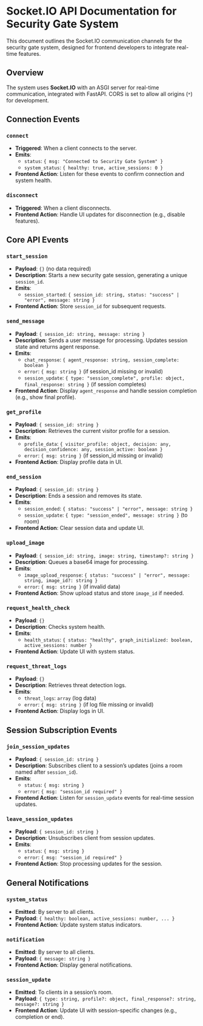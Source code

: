# Socket.IO API Documentation for Security Gate System

This document outlines the Socket.IO communication channels for the security gate system, designed for frontend developers to integrate real-time features.

## Overview

The system uses **Socket.IO** with an ASGI server for real-time communication, integrated with FastAPI. CORS is set to allow all origins (`*`) for development.

## Connection Events

### `connect`

- **Triggered**: When a client connects to the server.
- **Emits**:
  - `status`: `{ msg: "Connected to Security Gate System" }`
  - `system_status`: `{ healthy: true, active_sessions: 0 }`
- **Frontend Action**: Listen for these events to confirm connection and system health.

### `disconnect`

- **Triggered**: When a client disconnects.
- **Frontend Action**: Handle UI updates for disconnection (e.g., disable features).

## Core API Events

### `start_session`

- **Payload**: `{}` (no data required)
- **Description**: Starts a new security gate session, generating a unique `session_id`.
- **Emits**:
  - `session_started`: `{ session_id: string, status: "success" | "error", message: string }`
- **Frontend Action**: Store `session_id` for subsequent requests.

### `send_message`

- **Payload**: `{ session_id: string, message: string }`
- **Description**: Sends a user message for processing. Updates session state and returns agent response.
- **Emits**:
  - `chat_response`: `{ agent_response: string, session_complete: boolean }`
  - `error`: `{ msg: string }` (if session_id missing or invalid)
  - `session_update`: `{ type: "session_complete", profile: object, final_response: string }` (if session completes)
- **Frontend Action**: Display `agent_response` and handle session completion (e.g., show final profile).

### `get_profile`

- **Payload**: `{ session_id: string }`
- **Description**: Retrieves the current visitor profile for a session.
- **Emits**:
  - `profile_data`: `{ visitor_profile: object, decision: any, decision_confidence: any, session_active: boolean }`
  - `error`: `{ msg: string }` (if session_id missing or invalid)
- **Frontend Action**: Display profile data in UI.

### `end_session`

- **Payload**: `{ session_id: string }`
- **Description**: Ends a session and removes its state.
- **Emits**:
  - `session_ended`: `{ status: "success" | "error", message: string }`
  - `session_update`: `{ type: "session_ended", message: string }` (to room)
- **Frontend Action**: Clear session data and update UI.

### `upload_image`

- **Payload**: `{ session_id: string, image: string, timestamp?: string }`
- **Description**: Queues a base64 image for processing.
- **Emits**:
  - `image_upload_response`: `{ status: "success" | "error", message: string, image_id?: string }`
  - `error`: `{ msg: string }` (if invalid data)
- **Frontend Action**: Show upload status and store `image_id` if needed.

### `request_health_check`

- **Payload**: `{}`
- **Description**: Checks system health.
- **Emits**:
  - `health_status`: `{ status: "healthy", graph_initialized: boolean, active_sessions: number }`
- **Frontend Action**: Update UI with system status.

### `request_threat_logs`

- **Payload**: `{}`
- **Description**: Retrieves threat detection logs.
- **Emits**:
  - `threat_logs`: `array` (log data)
  - `error`: `{ msg: string }` (if log file missing or invalid)
- **Frontend Action**: Display logs in UI.

## Session Subscription Events

### `join_session_updates`

- **Payload**: `{ session_id: string }`
- **Description**: Subscribes client to a session’s updates (joins a room named after `session_id`).
- **Emits**:
  - `status`: `{ msg: string }`
  - `error`: `{ msg: "session_id required" }`
- **Frontend Action**: Listen for `session_update` events for real-time session updates.

### `leave_session_updates`

- **Payload**: `{ session_id: string }`
- **Description**: Unsubscribes client from session updates.
- **Emits**:
  - `status`: `{ msg: string }`
  - `error`: `{ msg: "session_id required" }`
- **Frontend Action**: Stop processing updates for the session.

## General Notifications

### `system_status`

- **Emitted**: By server to all clients.
- **Payload**: `{ healthy: boolean, active_sessions: number, ... }`
- **Frontend Action**: Update system status indicators.

### `notification`

- **Emitted**: By server to all clients.
- **Payload**: `{ message: string }`
- **Frontend Action**: Display general notifications.

### `session_update`

- **Emitted**: To clients in a session’s room.
- **Payload**: `{ type: string, profile?: object, final_response?: string, message?: string }`
- **Frontend Action**: Update UI with session-specific changes (e.g., completion or end).
